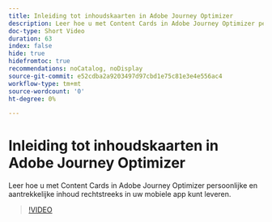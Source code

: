 ```yaml
---
title: Inleiding tot inhoudskaarten in Adobe Journey Optimizer
description: Leer hoe u met Content Cards in Adobe Journey Optimizer persoonlijke en aantrekkelijke inhoud rechtstreeks in uw mobiele app kunt leveren.
doc-type: Short Video
duration: 63
index: false
hide: true
hidefromtoc: true
recommendations: noCatalog, noDisplay
source-git-commit: e52cdba2a9203497d97cbd1e75c81e3e4e556ac4
workflow-type: tm+mt
source-wordcount: '0'
ht-degree: 0%

---
```



# Inleiding tot inhoudskaarten in Adobe Journey Optimizer

Leer hoe u met Content Cards in Adobe Journey Optimizer persoonlijke en aantrekkelijke inhoud rechtstreeks in uw mobiele app kunt leveren.

<!-- 62_S603_3442534_62_introduction-to-content-cards-in-adobe-journey-optimizer -->
>[!VIDEO](https://video.tv.adobe.com/v/3460392/?learn=on&enablevpops=true&captions=dut)
